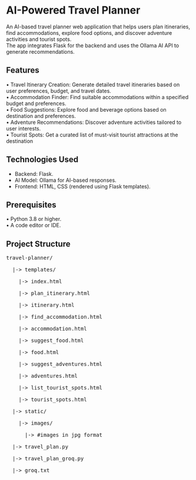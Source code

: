 <h1>AI-Powered Travel Planner</h1>
An AI-based travel planner web application that helps users plan itineraries, find accommodations, explore food options, and discover adventure activities and tourist spots.<br>
The app integrates Flask for the backend and uses the Ollama AI API to generate recommendations.

<h2>Features</h2>
•	Travel Itinerary Creation: Generate detailed travel itineraries based on user preferences, budget, and travel dates.<br>
•	Accommodation Finder: Find suitable accommodations within a specified budget and preferences.<br>
•	Food Suggestions: Explore food and beverage options based on destination and preferences.<br>
•	Adventure Recommendations: Discover adventure activities tailored to user interests.<br>
•	Tourist Spots: Get a curated list of must-visit tourist attractions at the destination<br>

<h2>Technologies Used</h2>
<ul type=point>
<li>Backend: Flask.<br></li>
<li>AI Model: Ollama for AI-based responses.<br></li>
<li>Frontend: HTML, CSS (rendered using Flask templates).<br></li>
</ul>
<h2>Prerequisites</h2>
•	Python 3.8 or higher.<br>
•	A code editor or IDE.<br>

<h2>Project Structure</h2>
<pre>
travel-planner/<br>
  |-> templates/<br>
    |-> index.html<br>
    |-> plan_itinerary.html<br>
    |-> itinerary.html<br>
    |-> find_accommodation.html<br>
    |-> accommodation.html<br>
    |-> suggest_food.html<br>
    |-> food.html<br>
    |-> suggest_adventures.html<br>
    |-> adventures.html<br>
    |-> list_tourist_spots.html<br>
    |-> tourist_spots.html<br>
  |-> static/ <br>
    |-> images/<br>
      |-> #images in jpg format<br>
  |-> travel_plan.py<br>
  |-> travel_plan_groq.py<br>
  |-> groq.txt<br>
</pre>
